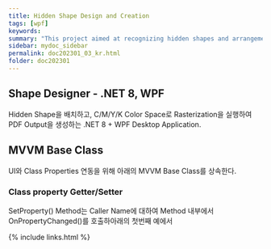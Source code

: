 ```yaml
---
title: Hidden Shape Design and Creation
tags: [wpf]
keywords:
summary: "This project aimed at recognizing hidden shapes and arrangements, and authenticating genuine products with encrypted codes. It was conducted from June to December 2023."
sidebar: mydoc_sidebar
permalink: doc202301_03_kr.html
folder: doc202301
---
```


## Shape Designer - .NET 8, WPF

Hidden Shape을 배치하고, C/M/Y/K Color Space로 Rasterization을 실행하여 PDF Output을 생성하는 .NET 8 + WPF Desktop Application.

## MVVM Base Class

UI와 Class Properties 연동을 위해 아래의 MVVM Base Class를 상속한다.



### Class property Getter/Setter

SetProperty() Method는 Caller Name에 대하여 Method 내부에서 OnPropertyChanged()를 호출하아래의 첫번째 예에서 



{% include links.html %}
